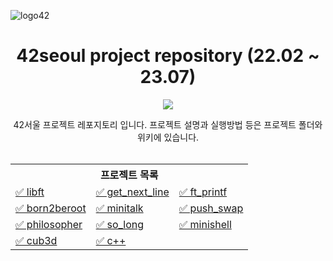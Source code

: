 
![logo42](https://github.com/soluinoon/42seoul/assets/67910922/7b3e7a9d-f408-46f3-bce3-c28c7ade926e)

<div align="center">
  
# 42seoul project repository (22.02 ~ 23.07)
  
<img src="https://img.shields.io/badge/Github Wiki-FC6D26?style=for-the-badge&logo=Github&logoColor=white"><br>
  
42서울 프로젝트 레포지토리 입니다. 프로젝트 설명과 실행방법 등은 프로젝트 폴더와 위키에 있습니다.<br>
<br>
<table>
  <tr>
    <th colspan="3">프로젝트 목록</th>
  </tr>
  <tr>
    <td><a href="https://github.com/soluinoon/42seoul/tree/main/libft">✅ libft</a></td>
    <td><a href="https://github.com/soluinoon/42seoul/tree/main/get_next_line">✅ get_next_line</a></td>
    <td><a href="https://github.com/soluinoon/42seoul/tree/main/ft_printf">✅ ft_printf</a></td>
  </tr>
  <tr>
    <td><a href="https://github.com/soluinoon/42seoul/tree/main/born2beroot">✅ born2beroot</a></td>
    <td><a href="https://github.com/soluinoon/42seoul/tree/main/minitalk">✅ minitalk</a></td>
    <td><a href="https://github.com/soluinoon/42seoul/tree/main/push_swap">✅ push_swap</a></td>
  </tr>
  <tr>
    <td><a href="https://github.com/soluinoon/42seoul/tree/main/philosopher">✅ philosopher</a></td>
    <td><a href="https://github.com/soluinoon/42seoul/tree/main/so_long">✅ so_long</a></td>
    <td><a href="https://github.com/soluinoon/42seoul/tree/main/minishell">✅ minishell</a></td>
  </tr>
  <tr>
    <td><a href="https://github.com/soluinoon/42seoul/tree/main/cub3d">✅ cub3d</a></td>
    <td><a href="https://github.com/soluinoon/42seoul/tree/main/cpp">✅ c++</a></td>
    <td></td>
  </tr>
</table>
</div>

